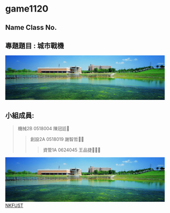 # game1120

## Name Class No.

## 專題題目 : 城市戰機

![NKFUST](NKFUST.jpg "第一科大")

## 小組成員:

>機械2B 0518004 陳冠廷:star2:
>>創設2A 0518019 謝智哲:star2::star2:
>>>資管1A 0624045	王品捷:star2::star2::star2:


![NKFUST](NKFUST.jpg "第一科大")
[NKFUST](http://www.nkfust.edu.tw/bin/home.php)
